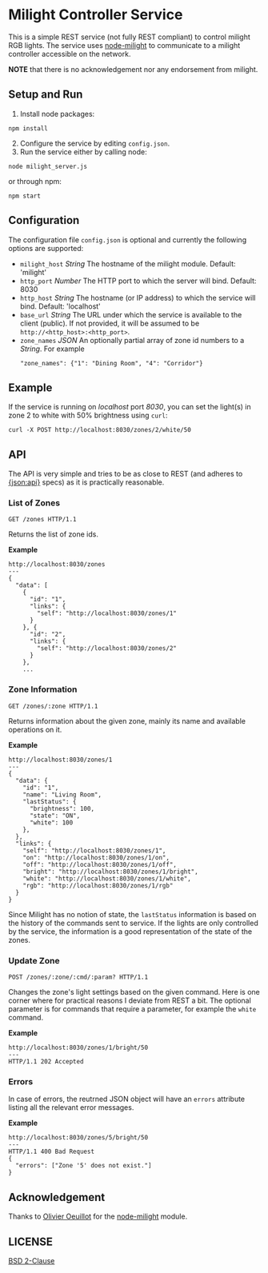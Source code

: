 # Milight Controller Service

This is a simple REST service (not fully REST compliant) to control milight RGB lights. The service uses
[node-milight](https://github.com/oeuillot/node-milight) to communicate to a milight
controller accessible on the network.

**NOTE** that there is no acknowledgement nor any endorsement from milight.

## Setup and Run
1. Install node packages:
  ```
  npm install
  ```
2. Configure the service by editing `config.json`.
3. Run the service either by calling node:
  ```
  node milight_server.js
  ```
or through npm:
  ```
  npm start
  ```

## Configuration
The configuration file `config.json` is optional and currently the following options are supported:
- `milight_host` *String* The hostname of the milight module. Default: 'milight'
- `http_port` *Number* The HTTP port to which the server will bind. Default: 8030
- `http_host` *String* The hostname (or IP address) to which the service will bind. Default: 'localhost'
- `base_url` *String* The URL under which the service is available to the client (public). If not provided, it will be assumed to be `http://<http_host>:<http_port>`.
- `zone_names` *JSON* An optionally partial array of zone id numbers to a *String*. For example
  ```
  "zone_names": {"1": "Dining Room", "4": "Corridor"}
  ```

## Example
If the service is running on *localhost* port *8030*, you can set the light(s) in zone 2 to white with 50% brightness using `curl`:
```
curl -X POST http://localhost:8030/zones/2/white/50
```

## API
The API is very simple and tries to be as close to REST (and adheres to [{json:api}](http://jsonapi.org/) specs) as it is practically reasonable.

### List of Zones
```
GET /zones HTTP/1.1
```
Returns the list of zone ids.

**Example**
```
http://localhost:8030/zones
---
{
  "data": [
    {
      "id": "1",
      "links": {
        "self": "http://localhost:8030/zones/1"
      }
    }, {
      "id": "2",
      "links": {
        "self": "http://localhost:8030/zones/2"
      }
    },
    ...
```

### Zone Information
```
GET /zones/:zone HTTP/1.1
```
Returns information about the given zone, mainly its name and available operations on it.

**Example**
```
http://localhost:8030/zones/1
---
{
  "data": {
    "id": "1",
    "name": "Living Room",
    "lastStatus": {
      "brightness": 100,
      "state": "ON",
      "white": 100
    },
  },
  "links": {
    "self": "http://localhost:8030/zones/1",
    "on": "http://localhost:8030/zones/1/on",
    "off": "http://localhost:8030/zones/1/off",
    "bright": "http://localhost:8030/zones/1/bright",
    "white": "http://localhost:8030/zones/1/white",
    "rgb": "http://localhost:8030/zones/1/rgb"
  }
}
```

Since Milight has no notion of state, the `lastStatus` information is based on the history of the commands sent to service. If the lights are only controlled by the service, the information is a good representation of the state of the zones.

### Update Zone
```
POST /zones/:zone/:cmd/:param? HTTP/1.1
```
Changes the zone's light settings based on the given command. Here is one corner where
for practical reasons I deviate from REST a bit. The optional parameter is for commands
that require a parameter, for example the `white` command.

**Example**
```
http://localhost:8030/zones/1/bright/50
---
HTTP/1.1 202 Accepted
```

### Errors
In case of errors, the reutrned JSON object will have an `errors` attribute listing all the relevant
error messages.

**Example**
```
http://localhost:8030/zones/5/bright/50
---
HTTP/1.1 400 Bad Request
{
  "errors": ["Zone '5' does not exist."]
}
```

## Acknowledgement
Thanks to [Olivier Oeuillot](https://github.com/oeuillot) for the [node-milight](https://github.com/oeuillot/node-milight) module.

## LICENSE
[BSD 2-Clause](https://opensource.org/licenses/BSD-2-Clause)
